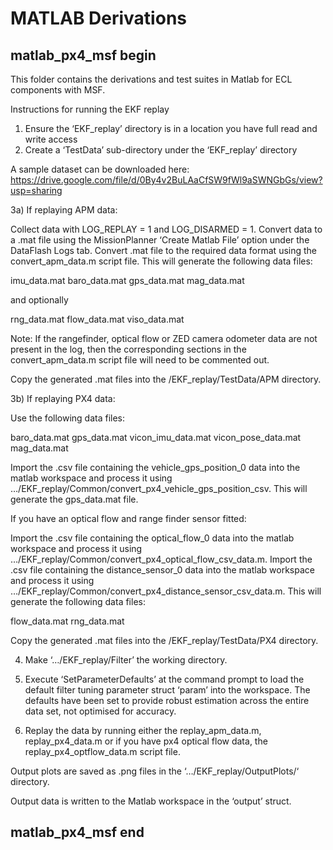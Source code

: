 # MATLAB Derivations

## matlab_px4_msf begin

This folder contains the derivations and test suites in Matlab for ECL components with MSF.


Instructions for running the EKF replay

1) Ensure the ‘EKF_replay’ directory is in a location you have full read and write access 
2) Create a ‘TestData’ sub-directory under the ‘EKF_replay’ directory

A sample dataset can be downloaded here: https://drive.google.com/file/d/0By4v2BuLAaCfSW9fWl9aSWNGbGs/view?usp=sharing

3a) If replaying APM data:

Collect data with LOG_REPLAY = 1 and LOG_DISARMED = 1.
Convert data to a .mat file using the MissionPlanner ‘Create Matlab File’ option under the DataFlash Logs tab.
Convert .mat file to the required data format using the convert_apm_data.m script file. This will generate the following data files:

imu_data.mat
baro_data.mat
gps_data.mat
mag_data.mat

and optionally

rng_data.mat
flow_data.mat
viso_data.mat

Note: If the rangefinder, optical flow or ZED camera odometer data are not present in the log, then the corresponding sections in the convert_apm_data.m script file will need to be commented out.

Copy the generated .mat files into the /EKF_replay/TestData/APM directory.

3b) If replaying PX4 data:

Use the following data files:

baro_data.mat
gps_data.mat
vicon_imu_data.mat
vicon_pose_data.mat
mag_data.mat

Import the .csv file containing the vehicle_gps_position_0 data into the matlab workspace and process it using …/EKF_replay/Common/convert_px4_vehicle_gps_position_csv. This will generate the gps_data.mat file.

If you have an optical flow and range finder sensor fitted:

Import the .csv file containing the optical_flow_0 data into the matlab workspace and process it using …/EKF_replay/Common/convert_px4_optical_flow_csv_data.m.
Import the .csv file containing the distance_sensor_0 data into the matlab workspace and process it using …/EKF_replay/Common/convert_px4_distance_sensor_csv_data.m.
This will generate the following data files:

flow_data.mat
rng_data.mat

Copy the generated .mat files into the /EKF_replay/TestData/PX4 directory.

4) Make ‘…/EKF_replay/Filter’ the working directory.

5) Execute ‘SetParameterDefaults’ at the command prompt to load the default filter tuning parameter struct ‘param’ into the workspace. The defaults have been set to provide robust estimation across the entire data set, not optimised for accuracy.

6) Replay the data by running either the replay_apm_data.m, replay_px4_data.m or if you have px4 optical flow data, the replay_px4_optflow_data.m script file. 

Output plots are saved as .png files in the ‘…/EKF_replay/OutputPlots/‘ directory.

Output data is written to the Matlab workspace in the ‘output’ struct.

## matlab_px4_msf end
